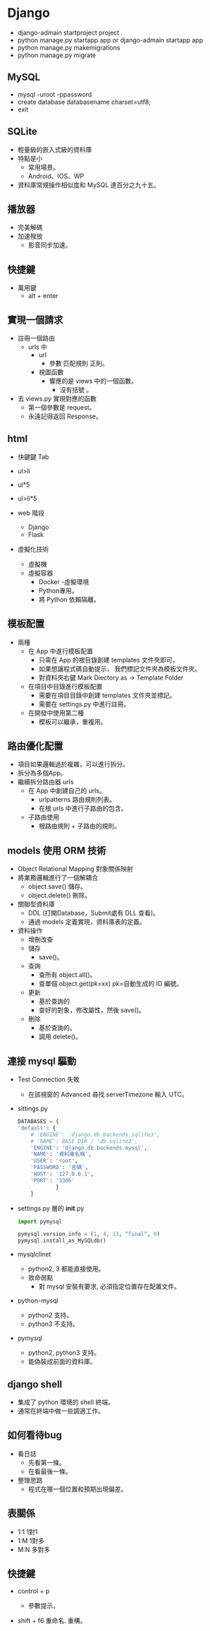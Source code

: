 # Django
- django-admain startproject project .
- python manage.py startapp app    or   django-admain startapp app
- python manage.py makemigrations
- python manage.py migrate

## MySQL
- mysql -uroot -ppassword
- create database databasename charset=utf8;
- exit

## SQLite
- 輕量級的嵌入式級的資料庫
- 特點是小
	- 常用場景。
	- Android、IOS、WP
- 資料庫常規操作相似度和 MySQL 達百分之九十五。

## 播放器
- 完美解碼
- 加速撥放
	- 影音同步加速。

## 快捷鍵
- 萬用鍵
	- alt + enter

## 實現一個請求
- 註冊一個路由
	- urls 中
		- url 
			- 參數 匹配規則 正則。
		- 視圖函數
			- 響應的是 views 中的一個函數。
				- 沒有括號  。
- 去 views.py 實現對應的函數
	- 第一個參數是 request。
	- 永遠記得返回 Response。

## html 
- 快鍵鍵 Tab
- ul>li
- ul*5
- ul>li*5

- web 階段
	- Django
	- Flask

- 虛擬化技術
	- 虛擬機
	- 虛擬容器
		- Docker
	-虛擬環境
		- Python專用。
		- 將 Python 依賴隔離。

## 模板配置
- 兩種
	- 在 App 中進行模板配置
		- 只需在 App 的根目錄創建 templates 文件夾即可。
		- 如果想讓程式碼自動提示， 我們標記文件夾為模板文件夾。 
		- 對資料夾右鍵 Mark Diectory as -> Template Folder
	- 在項目中目錄進行模板配置
		- 需要在項目目錄中創建 templates 文件夾並標記。
		- 需要在 settings.py 中進行註冊。
	- 在開發中使用第二種
		- 模板可以繼承，重複用。
		
## 路由優化配置
- 項目如果邏輯過於複雜，可以進行拆分。
- 拆分為多個App。
- 繼續拆分路由器 urls
	- 在 App 中創建自己的 urls。
		- urlpatterns 路由規則列表。
		- 在根 urls 中進行子路由的包含。
	- 子路由使用
		- 根路由規則 + 子路由的規則。
		
## models 使用 ORM 技術
- Object Relational Mapping 對象關係映射
- 將業務邏輯進行了一個解耦合
	- object.save() 儲存。
	- object.delete() 刪除。
- 關聯型資料庫
	- DDL (打開Database，Submit處有 DLL 查看)。
	- 通過 models 定義實現，資料庫表的定義。
- 資料操作
	- 增刪改查
	- 儲存
		- save()。
	- 查詢
		- 查所有 object.all()。
		- 查單個 object.get(pk=xx)  pk=自動生成的 ID 編號。
	- 更新
		- 基於查詢的
		- 查好的對象，修改屬性，然後 save()。
	- 刪除
		- 基於查詢的。
		- 調用 delete()。

## 連接 mysql 驅動

- Test Connection 失敗
	- 在該視窗的 Advanced 尋找 serverTimezone 輸入 UTC。

- sittings.py
	```python
	DATABASES = {
    'default': {
        # 'ENGINE': 'django.db.backends.sqlite3',
        # 'NAME': BASE_DIR / 'db.sqlite3',
        'ENGINE': 'django.db.backends.mysql',
        'NAME': '資料庫名稱',
        'USER': 'root',
        'PASSWORD': '密碼',
        'HOST': '127.0.0.1',
        'PORT': '3306'
				}
		}
	```
	
- settings.py 層的 __init__.py
	```python
	import pymysql

	pymysql.version_info = (1, 4, 13, "final", 0)
	pymysql.install_as_MySQLdb()
	```

- mysqlclinet
	- python2, 3 都能直接使用。
	- 致命弱點 
		- 對 mysql 安裝有要求, 必須指定位置存在配置文件。
- python-mysql
	- python2 支持。
	- python3 不支持。
- pymysql
	- python2, python3 支持。
	- 能偽裝成前面的資料庫。

## django shell
- 集成了 python 環境的 shell 終端。
- 通常在終端中做一些調適工作。

## 如何看待bug
- 看日誌
	- 先看第一條。
	- 在看最後一條。
- 整理思路
	- 程式在哪一個位置和預期出現偏差。


## 表關係
- 1:1 1對1
- 1:M 1對多
- M:N 多對多

## 快捷鍵
- control + p 
	- 參數提示。
	
- shift + f6 重命名. 重構。